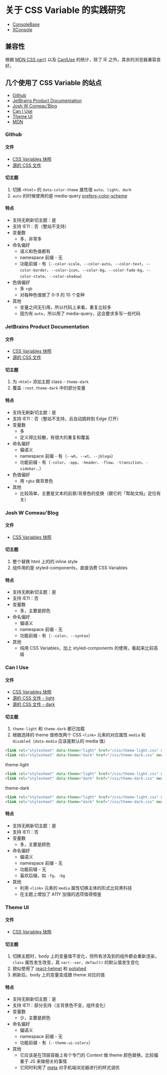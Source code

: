 # 关于 CSS Variable 的实践研究

* [ConsoleBase](css/console-base.less)
* [XConsole](css/xconsole.less)

## 兼容性

根据 [MDN CSS var()](https://developer.mozilla.org/en-US/docs/Web/CSS/var()) 以及 [CanIUse](https://caniuse.com/css-variables) 的统计，除了 IE 之外，其余的浏览器兼容良好。

## 几个使用了 CSS Variable 的站点

* [Github](https://github.com/)
* [JetBrains Product Documentation](https://www.jetbrains.com/help)
* [Josh W Comeau'Blog](https://www.joshwcomeau.com)
* [Can I Use](https://caniuse.com)
* [Theme UI](https://theme-ui.com/home)
* [MDN](https://developer.mozilla.org)

### Github

#### 文件

* [CSS Variables 快照](css/github.less)
* [源的 CSS 文件](https://github.githubassets.com/assets/frameworks-240616ff945e6555bfb782d029c5a2c4.css)

#### 切主题

1. 切换 `<html>` 的 `data-color-theme` 属性值 `auto`、`light`、`dark`
2. `auto` 的时候使用的是 media-query [prefers-color-scheme](https://developer.mozilla.org/en-US/docs/Web/CSS/@media/prefers-color-scheme)

#### 特点

* 支持无刷新切主题：是
* 支持 IE11：否（整站不支持）
* 变量数
  + 多，非常多
* 命名偏好
  + 语义和色值都有
  + namespace 前缀 - 无
  + 功能前缀 - 有（`--color-scale`、`--color-auto`、`--color-text`、`--color-border`、`--color-icon`、`--color-bg`、`--color-fade-bg`、`--color-state`、`--color-shadow`）
* 色值偏好
  + 多 `rgb`
  + 对每种色值做了 0-9 的 10 个变种
* 其他
  + 变量之间无引用，所以代码上来看，重复比较多
  + 因为有 `auto`，所以用了 media-query，这会要求多写一些代码

### JetBrains Product Documentation

#### 文件

* [CSS Variables 快照](css/jb.less)
* [源的 CSS 文件](https://resources.jetbrains.com/storage/help-app/v3/app.css)

#### 切主题

1. 为 `<html>` 添加主题 class - `theme-dark`
2. 覆盖 `:root.theme-dark` 中的部分变量

#### 特点

* 支持无刷新切主题：是
* 支持 IE11：否（整站不支持，且自动跳转到 Edge 打开）
* 变量数
  + 多
  + 定义得比较散，有很大的重复和覆盖
* 命名偏好
  + 偏语义
  + namespace 前缀 - 有（`--wh`、`--wt`、`--jblogo`）
  + 功能前缀 - 有（`-color`、`-app`、`-header`、`-flow`、`-transition`、`-sidebar`...）
* 色值偏好
  + 用 `rgba` 做背景色
* 其他
  + 比较简单，主要是文本的前景/背景色的变换（跟它的「帮助文档」定位有关）

### Josh W Comeau'Blog

#### 文件

* [CSS Variables 快照](css/jwc.less)

#### 切主题

1. 整个替换 html 上的的 inline style
2. 组件用的是 styled-components，直接消费 CSS Variables

#### 特点

* 支持无刷新切主题：是
* 支持 IE11：否
* 变量数
  + 多，主要是颜色
* 命名偏好
  + 偏语义
  + namespace 前缀 - 无
  + 功能前缀 - 有（`--color`、`--syntax`）
* 其他
  + 纯用 CSS Variables，加上 styled-components 的使用，看起来比较高级

### Can I Use

#### 文件

* [CSS Variables 快照](css/jwc.less)
* [源的 CSS 文件 - light](https://caniuse.com/css/theme-light.css)
* [源的 CSS 文件 - dark](https://caniuse.com/css/theme-dark.css)

#### 切主题

1. `theme-light` 和 `theme-dark` 都已加载
2. 根据选择的 theme 值修改两个 CSS `<link>` 元素的对应属性 `media` 和 `disabled`（`data-media` 应该是默认的 media 值）

```html
<link rel="stylesheet" data-theme="light" href="/css/theme-light.css" media="all" />
<link rel="stylesheet" data-theme="dark" href="/css/theme-dark.css" media="(prefers-color-scheme: dark)" />
```

theme-light

```html
<link rel="stylesheet" data-theme="light" href="/css/theme-light.css" media="all" />
<link rel="stylesheet" data-theme="dark" href="/css/theme-dark.css" media="not all" disabled />
```

theme-dark

```html
<link rel="stylesheet" data-theme="light" href="/css/theme-light.css" media="not all" disabled />
<link rel="stylesheet" data-theme="dark" href="/css/theme-dark.css" media="all" />
```

#### 特点

* 支持无刷新切主题：是
* 支持 IE11：否
* 变量数
  + 多，主要是颜色
* 命名偏好
  + 偏语义
  + namespace 前缀 - 无
  + 功能前缀 - 无
  + 喜欢后缀，如 `-fg`、`-bg`
* 其他
  + 利用 `<link>` 元素的 `media` 属性切换主体的形式比较黑科技
  + 在主题上增加了 A11Y 加强的选项值得借鉴

### Theme UI

#### 文件

* [CSS Variables 快照](css/themeui.less)

#### 切主题

1. 切换主题时，body 上的变量值不变化，但所有涉及到的组件都会重新渲染，`class` 属性发生改变，其 `var(--var, default)` 的默认值发生变化
2. 貌似使用了 [react-helmet](https://www.npmjs.com/package/react-helmet) 和 [polished](https://www.npmjs.com/package/polished)
3. 刷新后，body 上的变量变成跟 theme 对应的值

#### 特点

* 支持无刷新切主题：是
* 支持 IE11：部分支持（主背景色不变，组件变化）
* 变量数
  + 少，主要是颜色
* 命名偏好
  + 偏语义
  + namespace 前缀 - 无
  + 功能前缀 - 有（`--theme-ui-colors`）
* 其他
  + 它应该是在顶层容器上有个专门的 Context 做 theme 颜色替换，比较偏重于 JS 来做相关的事情
  + 它同时利用了 [meta](https://developer.mozilla.org/en-US/docs/Web/HTML/Element/meta/name/theme-color) 对手机端浏览器进行的样式调优
